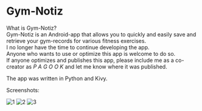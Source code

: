 # Gym-Notiz

What is Gym-Notiz?<br>
Gym-Notiz is an Android-app that allows you to quickly and easily save and retrieve your gym-records for various fitness exercises.<br>
I no longer have the time to continue developing the app.<br>
Anyone who wants to use or optimize this app is welcome to do so.<br>
If anyone optimizes and publishes this app, please include me as a co-creator as <i>P A G O O K</i> and let me know where it was published.

The app was written in Python and Kivy.

Screenshots:

![1](https://github.com/user-attachments/assets/052e5188-bae9-42fd-88aa-ea5966f0463e)
![2](https://github.com/user-attachments/assets/2a6049b3-7cd6-4daa-b10f-f12fb1cc9fa9)
![3](https://github.com/user-attachments/assets/c3d681d3-3b36-44e8-a86d-c10ffb925ef7)
